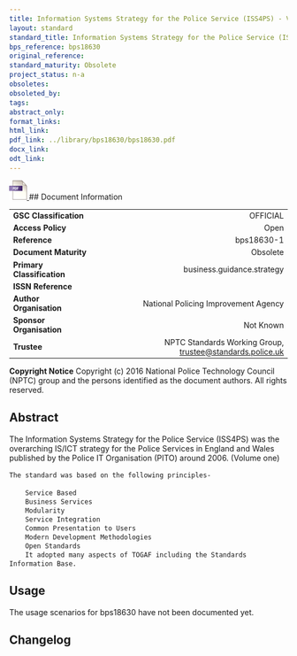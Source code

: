 ```yaml
---
title: Information Systems Strategy for the Police Service (ISS4PS) - Volume one
layout: standard
standard_title: Information Systems Strategy for the Police Service (ISS4PS) - Volume one
bps_reference: bps18630
original_reference: 
standard_maturity: Obsolete
project_status: n-a
obsoletes: 
obsoleted_by: 
tags: 
abstract_only:
format_links:
html_link: 
pdf_link: ../library/bps18630/bps18630.pdf
docx_link: 
odt_link: 
---
```


<a target="_blank" href="../library/bps18630/bps18630.pdf">
    <img src="../images/pdf@0.5x.png" alt="pdf link" title="pdf link" style="max-height:35px;">
</a>
## Document Information

|||
| :------- | ------: |
| **GSC Classification**     | OFFICIAL |
| **Access Policy**          | Open |
| **Reference**              | bps18630-1  |
| **Document Maturity**      | Obsolete |
| **Primary Classification** | business.guidance.strategy |
| **ISSN Reference**         |  |
| **Author Organisation**    |National Policing Improvement Agency|
| **Sponsor Organisation**   |Not Known|
| **Trustee**                | NPTC Standards Working Group, <a href="mailto:trustee@standards.police.uk?subject=bps18630-1 Information Systems Strategy for the Police Service (ISS4PS) - Volume one">trustee@standards.police.uk |

**Copyright Notice**
Copyright (c) 2016 National Police Technology Council (NPTC) group and the persons identified as the document authors. All rights reserved.

## Abstract
The Information Systems Strategy for the Police Service (ISS4PS) was the overarching IS/ICT strategy for the Police Services in England and Wales published by the Police IT Organisation (PITO) around 2006. (Volume one)
    
    The standard was based on the following principles-
    
        Service Based
        Business Services
        Modularity
        Service Integration
        Common Presentation to Users
        Modern Development Methodologies
        Open Standards
        It adopted many aspects of TOGAF including the Standards Information Base.
        
## Usage
The usage scenarios for bps18630 have not been documented yet.

## Changelog

